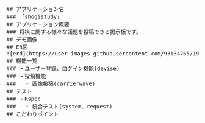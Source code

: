 <pre>
## アプリケーション名
### 「shogistudy」
## アプリケーション概要
### 将棋に関する様々な議題を投稿できる掲示板です。
## デモ画像
## ER図
![erd](https://user-images.githubusercontent.com/93134765/194715475-0c3ff38a-1870-4a3c-9e76-58ceeffa258b.png)
## 機能一覧
### ・ユーザー登録、ログイン機能(devise)
### ・投稿機能
###   ◦ 画像投稿(carrierwave)
## テスト
### ・Rspec
###   ◦ 統合テスト(system、request)
## こだわりポイント
<pre>
